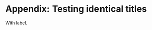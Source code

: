 <!-- !split -->
<!-- jupyter-book 09_02_testdoc.md -->
# Appendix: Testing identical titles

<div id="test:title:id1"></div>

With label.

